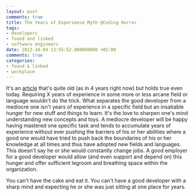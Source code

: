 ```yaml
---
layout: post
comments: true
title: The Years of Experience Myth @Coding Horror
tags:
- developers
- found and linked
- software engineers
date: 2012-10-04 13:55:52.000000000 +02:00
comments: true
categories:
- found & linked
- workplace
---
```

It's an [article](http://www.codinghorror.com/blog/2008/02/the-years-of-experience-myth.html) that's quite old (as in 4 years right now) but holds true even today. Requiring X years of experience in some more or less arcane field or language wouldn't do the trick. What separates the good developer from a mediocre one isn't years of experience in a specific field but an insatiable hunger for new stuff and things to learn. It's the love to sharpen one's mind understanding new concepts and toys. A mediocre developer will be happy having mastered one specific task and tends to accumulate years of experience without ever pushing the barriers of his or her abilities where a good one would have tried to push back the boundaries of his or her knowledge at all times and thus have adopted new fields and languages. This doesn't say he or she would constantly change jobs. A good employer for a good developer would allow (and even support and depend on) this hunger and offer sufficient legroom and breathing space within the organization.

You can't have the cake and eat it. You can't have a good developer with a sharp mind and expecting he or she was just sitting at one place for years.
